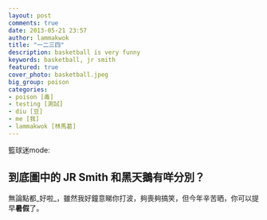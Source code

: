 ```yaml
---
layout: post
comments: true
date: 2013-05-21 23:57
author: lammakwok
title: "一二三四"
description: basketball is very funny
keywords: basketball, jr smith
featured: true
cover_photo: basketball.jpeg
big_group: poison
categories: 
- poison [毒] 
- testing [測試]
- diu [豆]
- me [我]
- lammakwok [林馬葛]
---
```


籃球迷mode:

## 到底圖中的 JR Smith 和黑天鵝有咩分別？
無論點都_好啦_，雖然我好鐘意睇你打波，夠喪夠搞笑，但今年辛苦晒，你可以提早**暑假**了。